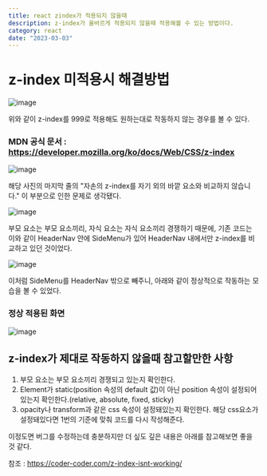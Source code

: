 ```yaml
---
title: react zindex가 적용되지 않을때
description: z-index가 올바르게 적용되지 않을때 적용해볼 수 있는 방법이다.
category: react
date: "2023-03-03"
---
```


# z-index 미적용시 해결방법

![image](https://img1.daumcdn.net/thumb/R1280x0/?scode=mtistory2&fname=https%3A%2F%2Fblog.kakaocdn.net%2Fdn%2F2c0QV%2FbtrXD8G7Ar9%2FpCFQ6eujsGgA0bKCKx1kpk%2Fimg.png)

위와 같이 z-index를 999로 적용해도 원하는대로 작동하지 않는 경우를 볼 수 있다.

### MDN 공식 문서 : https://developer.mozilla.org/ko/docs/Web/CSS/z-index

![image](https://img1.daumcdn.net/thumb/R1280x0/?scode=mtistory2&fname=https%3A%2F%2Fblog.kakaocdn.net%2Fdn%2F8pPBj%2FbtrXCijsq0h%2FkdCdCRUKvZIGe7dk8KPJf0%2Fimg.png)

해당 사진의 마지막 줄의 "자손의 z-index를 자기 외의 바깥 요소와 비교하지 않습니다." 이 부분으로 인한 문제로 생각됐다.

![image](https://img1.daumcdn.net/thumb/R1280x0/?scode=mtistory2&fname=https%3A%2F%2Fblog.kakaocdn.net%2Fdn%2Fct1Z18%2FbtrXH8zek29%2Fjwx0ckk9YgnPRLS2sM06k0%2Fimg.png)

부모 요소는 부모 요소끼리, 자식 요소는 자식 요소끼리 경쟁하기 때문에, 기존 코드는 이와 같이 HeaderNav 안에 SideMenu가 있어 HeaderNav 내에서만 z-index를 비교하고 있던 것이었다.

![image](https://img1.daumcdn.net/thumb/R1280x0/?scode=mtistory2&fname=https%3A%2F%2Fblog.kakaocdn.net%2Fdn%2FbUIap4%2FbtrXCicOSRi%2FzWiWf6wrtlUx9aK2uYKK7K%2Fimg.png)

이처럼 SideMenu를 HeaderNav 밖으로 빼주니, 아래와 같이 정상적으로 작동하는 모습을 볼 수 있었다.

### 정상 적용된 화면

![image](https://img1.daumcdn.net/thumb/R1280x0/?scode=mtistory2&fname=https%3A%2F%2Fblog.kakaocdn.net%2Fdn%2FwMc3x%2FbtrXFupLVFz%2FWH6kLZ1IbRxHnXK2bqkHa0%2Fimg.png)

## z-index가 제대로 작동하지 않을때 참고할만한 사항

1. 부모 요소는 부모 요소끼리 경쟁되고 있는지 확인한다.
2. Element가 static(position 속성의 default 값)이 아닌 position 속성이 설정되어있는지 확인한다.(relative, absolute, fixed, sticky)
3. opacity나 transform과 같은 css 속성이 설정돼있는지 확인한다. 해당 css요소가 설정돼있다면 1번의 기준에 맞춰 코드를 다시 작성해준다.

이정도면 버그를 수정하는데 충분하지만 더 싶도 깊은 내용은 아래를 참고해보면 좋을 것 같다.

참조 : https://coder-coder.com/z-index-isnt-working/
